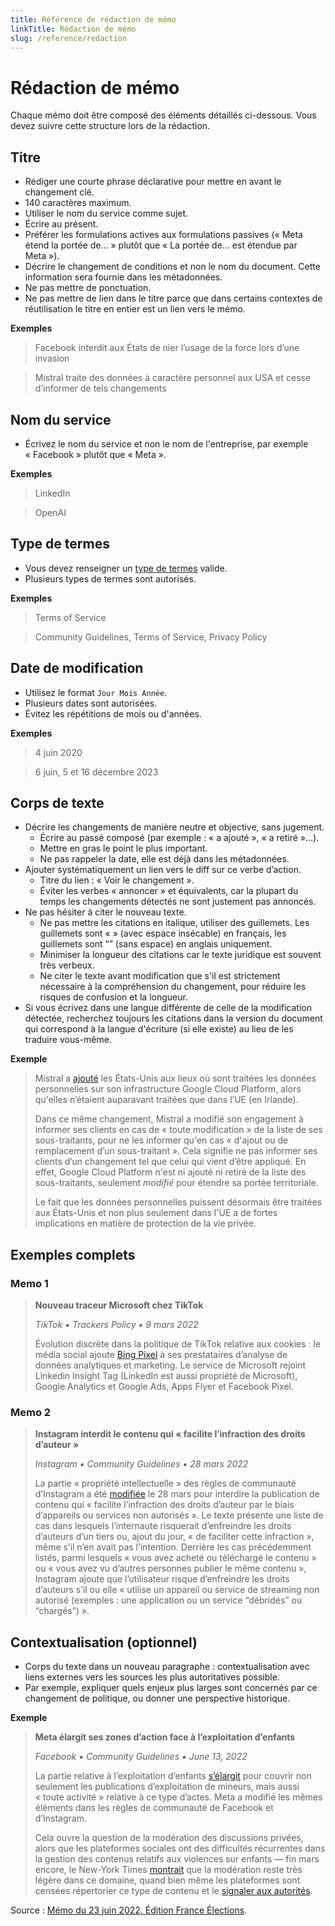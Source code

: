 ```yaml
---
title: Référence de rédaction de mémo
linkTitle: Rédaction de mémo
slug: /reference/redaction
---
```


# Rédaction de mémo

Chaque mémo doit être composé des éléments détaillés ci-dessous. Vous devez suivre cette structure lors de la rédaction.

## Titre

- Rédiger une courte phrase déclarative pour mettre en avant le changement clé.
- 140 caractères maximum.
- Utiliser le nom du service comme sujet.
- Écrire au présent.
- Préférer les formulations actives aux formulations passives (« Meta étend la portée de… » plutôt que « La portée de… est étendue par Meta »).
- Décrire le changement de conditions et non le nom du document. Cette information sera fournie dans les métadonnées.
- Ne pas mettre de ponctuation.
- Ne pas mettre de lien dans le titre parce que dans certains contextes de réutilisation le titre en entier est un lien vers le mémo.

**Exemples**

> Facebook interdit aux États de nier l’usage de la force lors d’une invasion

> Mistral traite des données à caractère personnel aux USA et cesse d’informer de tels changements

## Nom du service

- Écrivez le nom du service et non le nom de l'entreprise, par exemple « Facebook » plutôt que « Meta ».

**Exemples**

> LinkedIn

> OpenAI

## Type de termes

- Vous devez renseigner un [type de termes](https://github.com/OpenTermsArchive/terms-types) valide.
- Plusieurs types de termes sont autorisés.

**Exemples**

> Terms of Service

> Community Guidelines, Terms of Service, Privacy Policy

## Date de modification

- Utilisez le format `Jour Mois Année`.
- Plusieurs dates sont autorisées.
- Évitez les répétitions de mois ou d'années.

**Exemples**

> 4 juin 2020

> 6 juin, 5 et 16 décembre 2023

## Corps de texte

- Décrire les changements de manière neutre et objective, sans jugement.
  - Écrire au passé composé (par exemple : « a ajouté », « a retiré »…).
  - Mettre en gras le point le plus important.
  - Ne pas rappeler la date, elle est déjà dans les métadonnées.
- Ajouter systématiquement un lien vers le diff sur ce verbe d’action.
  - Titre du lien : « Voir le changement ».
  - Éviter les verbes « annoncer » et équivalents, car la plupart du temps les changements détectés ne sont justement pas annoncés.
- Ne pas hésiter à citer le nouveau texte.
  - Ne pas mettre les citations en italique, utiliser des guillemets. Les guillemets sont « » (avec espace insécable) en français, les guillemets sont “” (sans espace) en anglais uniquement.
  - Minimiser la longueur des citations car le texte juridique est souvent très verbeux.
  - Ne citer le texte avant modification que s'il est strictement nécessaire à la compréhension du changement, pour réduire les risques de confusion et la longueur.
- Si vous écrivez dans une langue différente de celle de la modification détectée, recherchez toujours les citations dans la version du document qui correspond à la langue d'écriture (si elle existe) au lieu de les traduire vous-même.

**Exemple**

> Mistral a [ajouté](https://github.com/OpenTermsArchive/GenAI-versions/commit/225931387dda66a4f182e78acf72feecf729136e) les États-Unis aux lieux où sont traitées les données personnelles sur son infrastructure Google Cloud Platform, alors qu'elles n’étaient auparavant traitées que dans l’UE (en Irlande).
>
> Dans ce même changement, Mistral a modifié son engagement à informer ses clients en cas de « toute modification » de la liste de ses sous-traitants, pour ne les informer qu'en cas « d'ajout ou de remplacement d’un sous-traitant ». Cela signifie ne pas informer ses clients d’un changement tel que celui qui vient d’être appliqué. En effet, Google Cloud Platform n'est ni ajouté ni retiré de la liste des sous-traitants, seulement _modifié_ pour étendre sa portée territoriale.
>
> Le fait que les données personnelles puissent désormais être traitées aux États-Unis et non plus seulement dans l'UE a de fortes implications en matière de protection de la vie privée.


## Exemples complets

### Memo 1

> **Nouveau traceur Microsoft chez TikTok**
>
> _TikTok ▪ Trackers Policy ▪ 9 mars 2022_
>
> Évolution discrète dans la politique de TikTok relative aux cookies : le média social ajoute [Bing Pixel](https://github.com/OpenTermsArchive/france-versions/commit/b5f7e56ccfe38a03d9fcdeae9ce80e897c8f7333?short_path=d187ffa?short_path=d187ffa#diff-d187ffa99dddfb4f2bda567ea1fa79e37ab477ff82ddedc5dad3f18394d2f981) à ses prestataires d’analyse de données analytiques et marketing. Le service de Microsoft rejoint Linkedin Insight Tag (LinkedIn est aussi propriété de Microsoft), Google Analytics et Google Ads, Apps Flyer et Facebook Pixel.

### Memo 2

> **Instagram interdit le contenu qui « facilite l’infraction des droits d’auteur »**
>
> _Instagram ▪ Community Guidelines ▪ 28 mars 2022_
>
> La partie « propriété intellectuelle » des règles de communauté d’Instagram a été [modifiée](https://github.com/OpenTermsArchive/france-elections-versions/commit/1be4b836e3012344558b60d8f9f871bc42cfa4ca?short_path=c108c01#diff-c108c013f0b8769389f20259465cb81324e805f4334bcda6931344e16f999441) le 28 mars pour interdire la publication de contenu qui « facilite l’infraction des droits d’auteur par le biais d’appareils ou services non autorisés ». Le texte présente une liste de cas dans lesquels l’internaute risquerait d’enfreindre les droits d’auteurs d’un tiers ou, ajout du jour, « de faciliter cette infraction », même s’il n’en avait pas l’intention. Derrière les cas précédemment listés, parmi lesquels « vous avez acheté ou téléchargé le contenu » ou « vous avez vu d’autres personnes publier le même contenu », Instagram ajoute que l’utilisateur risque d’enfreindre les droits d’auteurs s’il ou elle « utilise un appareil ou service de streaming non autorisé (exemples : une application ou un service “débridés” ou “chargés”) ».

## Contextualisation (optionnel)

- Corps du texte dans un nouveau paragraphe : contextualisation avec liens externes vers les sources les plus autoritatives possible.
- Par exemple, expliquer quels enjeux plus larges sont concernés par ce changement de politique, ou donner une perspective historique.

**Exemple**

> **Meta élargit ses zones d’action face à l’exploitation d’enfants**
>
> _Facebook ▪ Community Guidelines ▪ June 13, 2022_
>
> La partie relative à l’exploitation d’enfants [s’élargit](https://github.com/OpenTermsArchive/france-elections-versions/commit/0396436542fa7ef8dd8ae4dd02ff0ed5500e08a2) pour couvrir non seulement les publications d’exploitation de mineurs, mais aussi « toute activité » relative à ce type d’actes. Meta a modifié les mêmes éléments dans les règles de communauté de Facebook et d’Instagram.
>
> Cela ouvre la question de la modération des discussions privées, alors que les plateformes sociales ont des difficultés récurrentes dans la gestion des contenus relatifs aux violences sur enfants — fin mars encore, le New-York Times [montrait](https://www.nytimes.com/2022/03/31/business/meta-child-sexual-abuse.html) que la modération reste très légère dans ce domaine, quand bien même les plateformes sont censées répertorier ce type de contenu et le [signaler aux autorités](https://www.theverge.com/2022/3/31/23005576/facebook-content-moderators-child-sexual-abuse-material-csam-policy).

Source : [Mémo du 23 juin 2022, Édition France Élections](https://sh1.sendinblue.com/aif98ezlolpfe.html).
